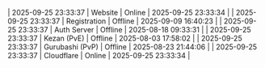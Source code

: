 | 2025-09-25 23:33:37 | Website | Online | 2025-09-25 23:33:34 |
| 2025-09-25 23:33:37 | Registration | Offline | 2025-09-09 16:40:23 |
| 2025-09-25 23:33:37 | Auth Server | Offline | 2025-08-18 09:33:31 |
| 2025-09-25 23:33:37 | Kezan (PvE) | Offline | 2025-08-03 17:58:02 |
| 2025-09-25 23:33:37 | Gurubashi (PvP) | Offline | 2025-08-23 21:44:06 |
| 2025-09-25 23:33:37 | Cloudflare | Online | 2025-09-25 23:33:34 |
